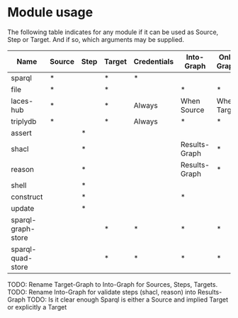 # Module usage

The following table indicates for any module if it can be used as Source, Step or Target.
And if so, which arguments may be supplied.

| Name               | Source | Step | Target | Credentials | Into-Graph    | Only-Graphs | Other args |
| ------------------ | ------ | ---- | ------ | ----------- | ------------- | ----------- | ---------- |
| sparql             | \*     |      | \*     | \*          |
| file               | \*     |      | \*     |             | \*            | \*          |
| laces-hub          | \*     |      | \*     | Always      | When Source   | When Target |
| triplydb           | \*     |      | \*     | Always      | \*            | \*          |
| assert             |        | \*   |        |             |               |             | Message    |
| shacl              |        | \*   |        |             | Results-Graph | \*          |
| reason             |        | \*   |        |             | Results-Graph | \*          | Ruleset    |
| shell              |        | \*   |
| construct          |        | \*   |        |             | \*            |
| update             |        | \*   |
| sparql-graph-store |        |      | \*     | \*          | \*            | \*          |
| sparql-quad-store  |        |      | \*     | \*          | \*            | \*          |

TODO: Rename Target-Graph to Into-Graph for Sources, Steps, Targets.
TODO: Rename Into-Graph for validate steps (shacl, reason) into Results-Graph
TODO: Is it clear enough Sparql is either a Source and implied Target or explicitly a Target
